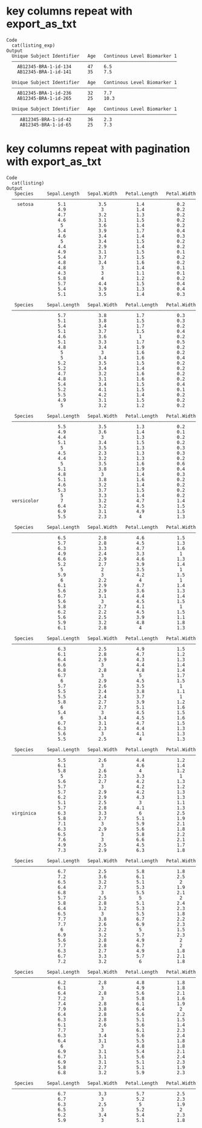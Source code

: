 # key columns repeat with export_as_txt

    Code
      cat(listing_exp)
    Output
      Unique Subject Identifier   Age   Continous Level Biomarker 1
      —————————————————————————————————————————————————————————————
        AB12345-BRA-1-id-134      47    6.5                        
        AB12345-BRA-1-id-141      35    7.5                        
      
      Unique Subject Identifier   Age   Continous Level Biomarker 1
      —————————————————————————————————————————————————————————————
        AB12345-BRA-1-id-236      32    7.7                        
        AB12345-BRA-1-id-265      25    10.3                       
      
      Unique Subject Identifier   Age   Continous Level Biomarker 1
      —————————————————————————————————————————————————————————————
         AB12345-BRA-1-id-42      36    2.3                        
         AB12345-BRA-1-id-65      25    7.3                        

# key columns repeat with pagination with export_as_txt

    Code
      cat(listing)
    Output
       Species     Sepal.Length   Sepal.Width   Petal.Length   Petal.Width
      ————————————————————————————————————————————————————————————————————
        setosa         5.1            3.5           1.4            0.2    
                       4.9             3            1.4            0.2    
                       4.7            3.2           1.3            0.2    
                       4.6            3.1           1.5            0.2    
                        5             3.6           1.4            0.2    
                       5.4            3.9           1.7            0.4    
                       4.6            3.4           1.4            0.3    
                        5             3.4           1.5            0.2    
                       4.4            2.9           1.4            0.2    
                       4.9            3.1           1.5            0.1    
                       5.4            3.7           1.5            0.2    
                       4.8            3.4           1.6            0.2    
                       4.8             3            1.4            0.1    
                       4.3             3            1.1            0.1    
                       5.8             4            1.2            0.2    
                       5.7            4.4           1.5            0.4    
                       5.4            3.9           1.3            0.4    
                       5.1            3.5           1.4            0.3    
      
       Species     Sepal.Length   Sepal.Width   Petal.Length   Petal.Width
      ————————————————————————————————————————————————————————————————————
                       5.7            3.8           1.7            0.3    
                       5.1            3.8           1.5            0.3    
                       5.4            3.4           1.7            0.2    
                       5.1            3.7           1.5            0.4    
                       4.6            3.6            1             0.2    
                       5.1            3.3           1.7            0.5    
                       4.8            3.4           1.9            0.2    
                        5              3            1.6            0.2    
                        5             3.4           1.6            0.4    
                       5.2            3.5           1.5            0.2    
                       5.2            3.4           1.4            0.2    
                       4.7            3.2           1.6            0.2    
                       4.8            3.1           1.6            0.2    
                       5.4            3.4           1.5            0.4    
                       5.2            4.1           1.5            0.1    
                       5.5            4.2           1.4            0.2    
                       4.9            3.1           1.5            0.2    
                        5             3.2           1.2            0.2    
      
       Species     Sepal.Length   Sepal.Width   Petal.Length   Petal.Width
      ————————————————————————————————————————————————————————————————————
                       5.5            3.5           1.3            0.2    
                       4.9            3.6           1.4            0.1    
                       4.4             3            1.3            0.2    
                       5.1            3.4           1.5            0.2    
                        5             3.5           1.3            0.3    
                       4.5            2.3           1.3            0.3    
                       4.4            3.2           1.3            0.2    
                        5             3.5           1.6            0.6    
                       5.1            3.8           1.9            0.4    
                       4.8             3            1.4            0.3    
                       5.1            3.8           1.6            0.2    
                       4.6            3.2           1.4            0.2    
                       5.3            3.7           1.5            0.2    
                        5             3.3           1.4            0.2    
      versicolor        7             3.2           4.7            1.4    
                       6.4            3.2           4.5            1.5    
                       6.9            3.1           4.9            1.5    
                       5.5            2.3            4             1.3    
      
       Species     Sepal.Length   Sepal.Width   Petal.Length   Petal.Width
      ————————————————————————————————————————————————————————————————————
                       6.5            2.8           4.6            1.5    
                       5.7            2.8           4.5            1.3    
                       6.3            3.3           4.7            1.6    
                       4.9            2.4           3.3             1     
                       6.6            2.9           4.6            1.3    
                       5.2            2.7           3.9            1.4    
                        5              2            3.5             1     
                       5.9             3            4.2            1.5    
                        6             2.2            4              1     
                       6.1            2.9           4.7            1.4    
                       5.6            2.9           3.6            1.3    
                       6.7            3.1           4.4            1.4    
                       5.6             3            4.5            1.5    
                       5.8            2.7           4.1             1     
                       6.2            2.2           4.5            1.5    
                       5.6            2.5           3.9            1.1    
                       5.9            3.2           4.8            1.8    
                       6.1            2.8            4             1.3    
      
       Species     Sepal.Length   Sepal.Width   Petal.Length   Petal.Width
      ————————————————————————————————————————————————————————————————————
                       6.3            2.5           4.9            1.5    
                       6.1            2.8           4.7            1.2    
                       6.4            2.9           4.3            1.3    
                       6.6             3            4.4            1.4    
                       6.8            2.8           4.8            1.4    
                       6.7             3             5             1.7    
                        6             2.9           4.5            1.5    
                       5.7            2.6           3.5             1     
                       5.5            2.4           3.8            1.1    
                       5.5            2.4           3.7             1     
                       5.8            2.7           3.9            1.2    
                        6             2.7           5.1            1.6    
                       5.4             3            4.5            1.5    
                        6             3.4           4.5            1.6    
                       6.7            3.1           4.7            1.5    
                       6.3            2.3           4.4            1.3    
                       5.6             3            4.1            1.3    
                       5.5            2.5            4             1.3    
      
       Species     Sepal.Length   Sepal.Width   Petal.Length   Petal.Width
      ————————————————————————————————————————————————————————————————————
                       5.5            2.6           4.4            1.2    
                       6.1             3            4.6            1.4    
                       5.8            2.6            4             1.2    
                        5             2.3           3.3             1     
                       5.6            2.7           4.2            1.3    
                       5.7             3            4.2            1.2    
                       5.7            2.9           4.2            1.3    
                       6.2            2.9           4.3            1.3    
                       5.1            2.5            3             1.1    
                       5.7            2.8           4.1            1.3    
      virginica        6.3            3.3            6             2.5    
                       5.8            2.7           5.1            1.9    
                       7.1             3            5.9            2.1    
                       6.3            2.9           5.6            1.8    
                       6.5             3            5.8            2.2    
                       7.6             3            6.6            2.1    
                       4.9            2.5           4.5            1.7    
                       7.3            2.9           6.3            1.8    
      
       Species     Sepal.Length   Sepal.Width   Petal.Length   Petal.Width
      ————————————————————————————————————————————————————————————————————
                       6.7            2.5           5.8            1.8    
                       7.2            3.6           6.1            2.5    
                       6.5            3.2           5.1             2     
                       6.4            2.7           5.3            1.9    
                       6.8             3            5.5            2.1    
                       5.7            2.5            5              2     
                       5.8            2.8           5.1            2.4    
                       6.4            3.2           5.3            2.3    
                       6.5             3            5.5            1.8    
                       7.7            3.8           6.7            2.2    
                       7.7            2.6           6.9            2.3    
                        6             2.2            5             1.5    
                       6.9            3.2           5.7            2.3    
                       5.6            2.8           4.9             2     
                       7.7            2.8           6.7             2     
                       6.3            2.7           4.9            1.8    
                       6.7            3.3           5.7            2.1    
                       7.2            3.2            6             1.8    
      
       Species     Sepal.Length   Sepal.Width   Petal.Length   Petal.Width
      ————————————————————————————————————————————————————————————————————
                       6.2            2.8           4.8            1.8    
                       6.1             3            4.9            1.8    
                       6.4            2.8           5.6            2.1    
                       7.2             3            5.8            1.6    
                       7.4            2.8           6.1            1.9    
                       7.9            3.8           6.4             2     
                       6.4            2.8           5.6            2.2    
                       6.3            2.8           5.1            1.5    
                       6.1            2.6           5.6            1.4    
                       7.7             3            6.1            2.3    
                       6.3            3.4           5.6            2.4    
                       6.4            3.1           5.5            1.8    
                        6              3            4.8            1.8    
                       6.9            3.1           5.4            2.1    
                       6.7            3.1           5.6            2.4    
                       6.9            3.1           5.1            2.3    
                       5.8            2.7           5.1            1.9    
                       6.8            3.2           5.9            2.3    
      
       Species     Sepal.Length   Sepal.Width   Petal.Length   Petal.Width
      ————————————————————————————————————————————————————————————————————
                       6.7            3.3           5.7            2.5    
                       6.7             3            5.2            2.3    
                       6.3            2.5            5             1.9    
                       6.5             3            5.2             2     
                       6.2            3.4           5.4            2.3    
                       5.9             3            5.1            1.8    

